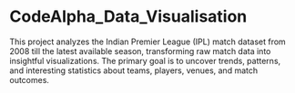 # CodeAlpha_Data_Visualisation
This project analyzes the Indian Premier League (IPL) match dataset from 2008 till the latest available season, transforming raw match data into insightful visualizations. The primary goal is to uncover trends, patterns, and interesting statistics about teams, players, venues, and match outcomes.
